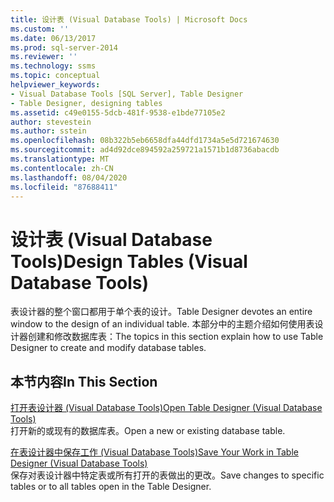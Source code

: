```yaml
---
title: 设计表 (Visual Database Tools) | Microsoft Docs
ms.custom: ''
ms.date: 06/13/2017
ms.prod: sql-server-2014
ms.reviewer: ''
ms.technology: ssms
ms.topic: conceptual
helpviewer_keywords:
- Visual Database Tools [SQL Server], Table Designer
- Table Designer, designing tables
ms.assetid: c49e0155-5dcb-481f-9538-e1bde77105e2
author: stevestein
ms.author: sstein
ms.openlocfilehash: 08b322b5eb6658dfa44dfd1734a5e5d721674630
ms.sourcegitcommit: ad4d92dce894592a259721a1571b1d8736abacdb
ms.translationtype: MT
ms.contentlocale: zh-CN
ms.lasthandoff: 08/04/2020
ms.locfileid: "87688411"
---
```

# <a name="design-tables-visual-database-tools"></a><span data-ttu-id="acdf0-102">设计表 (Visual Database Tools)</span><span class="sxs-lookup"><span data-stu-id="acdf0-102">Design Tables (Visual Database Tools)</span></span>
  <span data-ttu-id="acdf0-103">表设计器的整个窗口都用于单个表的设计。</span><span class="sxs-lookup"><span data-stu-id="acdf0-103">Table Designer devotes an entire window to the design of an individual table.</span></span> <span data-ttu-id="acdf0-104">本部分中的主题介绍如何使用表设计器创建和修改数据库表：</span><span class="sxs-lookup"><span data-stu-id="acdf0-104">The topics in this section explain how to use Table Designer to create and modify database tables.</span></span>  
  
## <a name="in-this-section"></a><span data-ttu-id="acdf0-105">本节内容</span><span class="sxs-lookup"><span data-stu-id="acdf0-105">In This Section</span></span>  
 [<span data-ttu-id="acdf0-106">打开表设计器 (Visual Database Tools)</span><span class="sxs-lookup"><span data-stu-id="acdf0-106">Open Table Designer &#40;Visual Database Tools&#41;</span></span>](visual-database-tools.md)  
 <span data-ttu-id="acdf0-107">打开新的或现有的数据库表。</span><span class="sxs-lookup"><span data-stu-id="acdf0-107">Open a new or existing database table.</span></span>  
  
 [<span data-ttu-id="acdf0-108">在表设计器中保存工作 (Visual Database Tools)</span><span class="sxs-lookup"><span data-stu-id="acdf0-108">Save Your Work in Table Designer &#40;Visual Database Tools&#41;</span></span>](../../database-engine/save-your-work-in-table-designer-visual-database-tools.md)  
 <span data-ttu-id="acdf0-109">保存对表设计器中特定表或所有打开的表做出的更改。</span><span class="sxs-lookup"><span data-stu-id="acdf0-109">Save changes to specific tables or to all tables open in the Table Designer.</span></span>  
  
  
